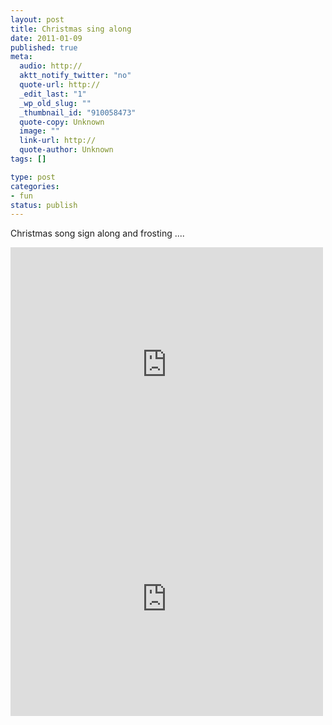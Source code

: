 ```yaml
--- 
layout: post
title: Christmas sing along
date: 2011-01-09
published: true
meta: 
  audio: http://
  aktt_notify_twitter: "no"
  quote-url: http://
  _edit_last: "1"
  _wp_old_slug: ""
  _thumbnail_id: "910058473"
  quote-copy: Unknown
  image: ""
  link-url: http://
  quote-author: Unknown
tags: []

type: post
categories: 
- fun
status: publish
---
```

Christmas song sign along and frosting ....

<iframe src="http://player.vimeo.com/video/18154275?color=0" frameborder="0" height="375" width="500"></iframe><iframe src="http://player.vimeo.com/video/18160301?color=0" frameborder="0" height="375" width="500"></iframe>
